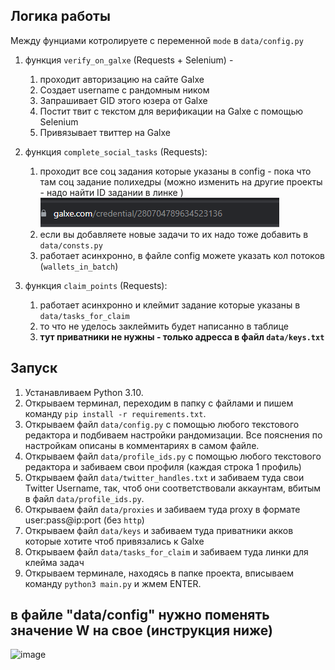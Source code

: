 ## Логика работы
Между фунциами котролируете с переменной `mode` в `data/config.py`

1. функция `verify_on_galxe` (Requests + Selenium) -
    1. проходит авторизацию на сайте Galxe
    2. Создает username с рандомным ником
    3. Запрашивает GID этого юзера от Galxe
    4. Постит твит с текстом для верификации на Galxe с помощью Selenium
    5. Привязывает твиттер на Galxe

2. функция `complete_social_tasks` (Requests):
   1. проходит все соц задания которые указаны в config - пока что там соц задание полихедры (можно изменить на другие проекты - надо найти ID задании в линке )
   ![img.png](img.png)
   2. если вы добавляете новые задачи то их надо тоже добавить в `data/consts.py`
   2. работает асинхронно, в файле config можете указать кол потоков (`wallets_in_batch`)

3. функция `claim_points` (Requests):
   1. работает асинхронно и клеймит задание которые указаны в `data/tasks_for_claim`
   2. то что не уделось заклеймить будет написанно в таблице
   3. **тут приватники не нужны - только адресса в файл `data/keys.txt`**

## Запуск
1. Устанавливаем Python 3.10.
2. Открываем терминал, переходим в папку с файлами и пишем команду `pip install -r requirements.txt`.
3. Открываем файл `data/config.py` с помощью любого текстового редактора и подбиваем настройки рандомизации. Все пояснения по настройкам описаны в комментариях в самом файле.
4. Открываем файл `data/profile_ids.py` с помощью любого текстового редактора и забиваем свои профиля (каждая строка 1 профиль)
5. Открываем файл `data/twitter_handles.txt` и забиваем туда свои Twitter Username, так, чтоб они соответствовали аккаунтам, вбитым в файл `data/profile_ids.py`.
6. Открываем файл `data/proxies` и забиваем туда proxy в формате user:pass@ip:port (без `http`)
7. Открываем файл `data/keys` и забиваем туда приватники акков которые хотите чтоб привязались к Galxe
8. Открываем файл `data/tasks_for_claim` и забиваем туда линки для клейма задач
9. Открываем терминале, находясь в папке проекта, вписываем команду `python3 main.py` и жмем ENTER.


## в файле "data/config" нужно поменять значение W на свое (инструкция ниже)
![image](https://user-images.githubusercontent.com/117441696/210056890-bc69281a-a7aa-4681-9722-4d65fd07c957.png)